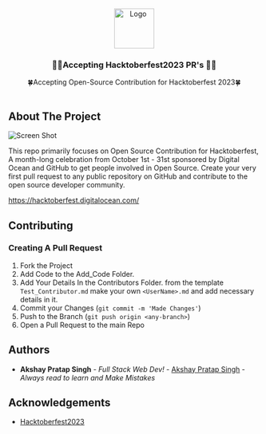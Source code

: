 <br/>
<p align="center">
  <a href="https://github.com/Akshay Pratap Singh/Hacktoberfest2023-OpenSource-Contribure">
    <img src="https://hacktoberfest.com/_next/static/media/opengraph.e5fafe07.png" alt="Logo" width="80" height="80">
  </a>

  <h3 align="center">🌟🌟Accepting Hacktoberfest2023 PR's 🌟🌟</h3>

  <p align="center">
    🍀Accepting Open-Source Contribution for Hacktoberfest 2023🍀
    <br/>
    <br/>
  </p>
</p>



## About The Project

![Screen Shot](https://hacktoberfest.com/_next/static/media/opengraph.e5fafe07.png)

This repo primarily focuses on Open Source Contribution for Hacktoberfest, A month-long celebration from October 1st - 31st sponsored by Digital Ocean and GitHub to get people involved in Open Source. Create your very first pull request to any public repository on GitHub and contribute to the open source developer community.

https://hacktoberfest.digitalocean.com/

## Contributing

### Creating A Pull Request

1. Fork the Project
2. Add Code to the Add_Code Folder.
3. Add Your Details In the Contributors Folder. from the template `Test_Contributor.md`
make your own `<UserName>.md` and add necessary details in it.
2. Commit your Changes (`git commit -m 'Made Changes'`)
4. Push to the Branch (`git push origin <any-branch>`)
5. Open a Pull Request to the main Repo

## Authors

* **Akshay Pratap Singh** - *Full Stack Web Dev!* - [Akshay Pratap Singh](https://github.com/AkshayPratapSingh09/) - *Always read to learn and Make Mistakes*

## Acknowledgements

* [Hacktoberfest2023](https://hacktoberfest.com/)

